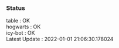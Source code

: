 ### Status


table : OK  
hogwarts : OK  
icy-bot : OK  
Latest Update : 2022-01-01 21:06:30.178024
